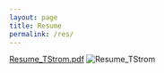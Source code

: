 ```yaml
---
layout: page
title: Resume
permalink: /res/
---
```


[Resume_TStrom.pdf](https://github.com/trstrom/trstrom.github.io/files/8216739/Resume_TStrom.pdf)
![Resume_TStrom](https://user-images.githubusercontent.com/101279057/157496419-ed14f806-4b3b-499b-96e5-1790cc284f85.png)

